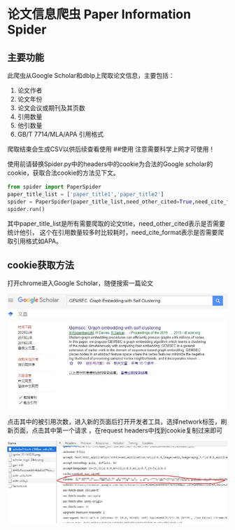 # 论文信息爬虫 Paper Information Spider
## 主要功能
此爬虫从Google Scholar和dblp上爬取论文信息，主要包括：
1. 论文作者
2. 论文年份
3. 论文会议或期刊及其页数
4. 引用数量
5. 他引数量
6. GB/T 7714/MLA/APA 引用格式

爬取结束会生成CSV以供后续查看使用
##使用
注意需要科学上网才可使用！

使用前请替换Spider.py中的headers中的cookie为合法的Google scholar的cookie，获取合法cookie的方法见下文。
```python
from spider import PaperSpider
paper_title_list = ['paper_title1','paper_title2']
spider = PaperSpider(paper_title_list,need_other_cited=True,need_cite_format=True)
spider.run()
```
其中paper_title_list是所有需要爬取的论文title，need_other_cited表示是否需要统计他引，
这个在引用数量较多时比较耗时，need_cite_format表示是否需要爬取引用格式如APA。
## cookie获取方法
打开chrome进入Google Scholar，随便搜索一篇论文

![avatar](./img/aa.jpg)

点击其中的被引用次数，进入新的页面后打开开发者工具，选择network标签，刷新页面，点击其中第一个请求
，在request headers中找到cookie复制过来即可

![avatar](./img/bb.jpg)